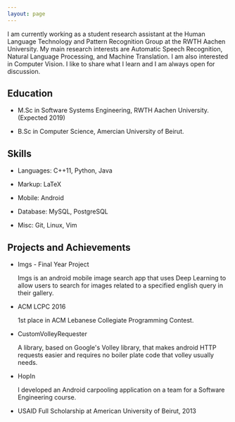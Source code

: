 ```yaml
---
layout: page
---
```


I am currently working as a student research assistant at the Human Language Technology and Pattern Recognition Group at the RWTH Aachen University. My main research interests are Automatic Speech Recognition, Natural Language Processing, and Machine Translation. I am also interested in Computer Vision. I like to share what I learn and I am always open for discussion.

## Education

- M.Sc in Software Systems Engineering, RWTH Aachen University. (Expected 2019)

- B.Sc in Computer Science, Amercian University of Beirut.

## Skills

- Languages: C++11, Python, Java

- Markup: LaTeX

- Mobile: Android

- Database: MySQL, PostgreSQL

- Misc: Git, Linux, Vim

## Projects and Achievements

- Imgs - Final Year Project

  Imgs is an android mobile image search app that uses Deep Learning to allow users to search for images related to a specified english query in their gallery.

- ACM LCPC 2016

  1st place in ACM Lebanese Collegiate Programming Contest.

- CustomVolleyRequester

  A library, based on Google's Volley library, that makes android HTTP requests easier and requires no boiler plate code that volley usually needs.

- HopIn

  I developed an Android carpooling application on a team for a Software Engineering course.

- USAID Full Scholarship at American University of Beirut, 2013
